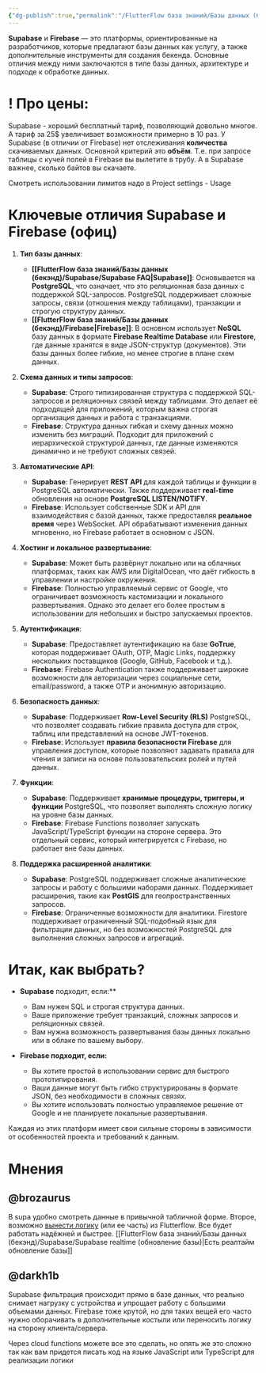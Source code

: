 ```yaml
---
{"dg-publish":true,"permalink":"/FlutterFlow база знаний/Базы данных (бекэнд)/Отличия Supabase от других Баз данных/","created":"2024-11-07T15:05:13.133-03:00","updated":"2024-12-27T13:46:15.678-03:00"}
---
```



**Supabase** и **Firebase** — это платформы, ориентированные на разработчиков, которые предлагают базы данных как услугу, а также дополнительные инструменты для создания бекенда. Основные отличия между ними заключаются в типе базы данных, архитектуре и подходе к обработке данных.

# ! Про цены:
Supabase - хороший бесплатный тариф, позволяющий довольно многое. А тариф за 25$ увеличивает возможности примерно в 10 раз.
У Supabase (в отличии от Firebase) нет отслеживания **количества** скачиваемых данных. Основной критерий это **объём**. Т.е. при запросе таблицы с кучей полей в Firebase вы вылетите в трубу. А в Supabase важнее, сколько байтов вы скачаете.

Смотреть использовании лимитов надо в Project settings - Usage
# Ключевые отличия Supabase и Firebase (офиц)

1. **Тип базы данных**:
   - **[[FlutterFlow база знаний/Базы данных (бекэнд)/Supabase/Supabase FAQ\|Supabase]]**: Основывается на **PostgreSQL**, что означает, что это реляционная база данных с поддержкой SQL-запросов. PostgreSQL поддерживает сложные запросы, связи (отношения между таблицами), транзакции и строгую структуру данных.
   - **[[FlutterFlow база знаний/Базы данных (бекэнд)/Firebase\|Firebase]]**: В основном использует **NoSQL** базу данных в формате **Firebase Realtime Database** или **Firestore**, где данные хранятся в виде JSON-структур (документов). Эти базы данных более гибкие, но менее строгие в плане схем данных.

2. **Схема данных и типы запросов**:
   - **Supabase**: Строго типизированная структура с поддержкой SQL-запросов и реляционных связей между таблицами. Это делает её подходящей для приложений, которым важна строгая организация данных и работа с транзакциями.
   - **Firebase**: Структура данных гибкая и схему данных можно изменить без миграций. Подходит для приложений с иерархической структурой данных, где данные изменяются динамично и не требуют сложных связей.

3. **Автоматические API**:
   - **Supabase**: Генерирует **REST API** для каждой таблицы и функции в PostgreSQL автоматически. Также поддерживает **real-time** обновления на основе **PostgreSQL LISTEN/NOTIFY**.
   - **Firebase**: Использует собственные SDK и API для взаимодействия с базой данных, также предоставляя **реальное время** через WebSocket. API обрабатывают изменения данных мгновенно, но Firebase работает в основном с JSON.

4. **Хостинг и локальное развертывание**:
   - **Supabase**: Может быть развёрнут локально или на облачных платформах, таких как AWS или DigitalOcean, что даёт гибкость в управлении и настройке окружения.
   - **Firebase**: Полностью управляемый сервис от Google, что ограничивает возможность кастомизации и локального развертывания. Однако это делает его более простым в использовании для небольших и быстро запускаемых проектов.

5. **Аутентификация**:
   - **Supabase**: Предоставляет аутентификацию на базе **GoTrue**, которая поддерживает OAuth, OTP, Magic Links, поддержку нескольких поставщиков (Google, GitHub, Facebook и т.д.).
   - **Firebase**: Firebase Authentication также поддерживает широкие возможности для авторизации через социальные сети, email/password, а также OTP и анонимную авторизацию.

6. **Безопасность данных**:
   - **Supabase**: Поддерживает **Row-Level Security (RLS)** PostgreSQL, что позволяет создавать гибкие правила доступа для строк, таблиц или представлений на основе JWT-токенов.
   - **Firebase**: Использует **правила безопасности Firebase** для управления доступом, которые позволяют задавать правила для чтения и записи на основе пользовательских ролей и путей данных.

7. **Функции**:
   - **Supabase**: Поддерживает **хранимые процедуры, триггеры, и функции** PostgreSQL, что позволяет выполнять сложную логику на уровне базы данных.
   - **Firebase**: Firebase Functions позволяет запускать JavaScript/TypeScript функции на стороне сервера. Это отдельный сервис, который интегрируется с Firebase, но работает вне базы данных.

8. **Поддержка расширенной аналитики**:
   - **Supabase**: PostgreSQL поддерживает сложные аналитические запросы и работу с большими наборами данных. Поддерживает расширения, такие как **PostGIS** для геопространственных запросов.
   - **Firebase**: Ограниченные возможности для аналитики. Firestore поддерживает ограниченный SQL-подобный язык для фильтрации данных, но без возможностей PostgreSQL для выполнения сложных запросов и агрегаций.

# Итак, как выбрать?

- **Supabase** подходит, если:**
  - Вам нужен SQL и строгая структура данных.
  - Ваше приложение требует транзакций, сложных запросов и реляционных связей.
  - Вам нужна возможность развертывания базы данных локально или в облаке по вашему выбору.

- **Firebase подходит, если:**
  - Вы хотите простой в использовании сервис для быстрого прототипирования.
  - Ваши данные могут быть гибко структурированы в формате JSON, без необходимости в сложных связях.
  - Вы хотите использовать полностью управляемое решение от Google и не планируете локальные развертывания.

Каждая из этих платформ имеет свои сильные стороны в зависимости от особенностей проекта и требований к данным.

# Мнения
## @brozaurus
В supa удобно смотреть данные в привычной табличной форме.
Второе, возможно [вынести логику](https://www.youtube.com/watch?v=bi8VbPbBT4o) (или ее часть) из Flutterflow. Все будет работать надёжней и быстрее.
[[FlutterFlow база знаний/Базы данных (бекэнд)/Supabase/Supabase realtime (обновление базы)\|Есть реалтайм обновление базы]]
## @darkh1b
Supabase фильтрация происходит прямо в базе данных, что реально снимает нагрузку с устройства и упрощает работу с большими объемами данных. Firebase тоже крутой, но для таких вещей его часто нужно оборачивать в дополнительные костыли или переносить логику на сторону клиента/сервера.

Через cloud functions можете все это сделать, но опять же это сложно так как вам придется писать код на языке JavaScript или TypeScript для реализации логики